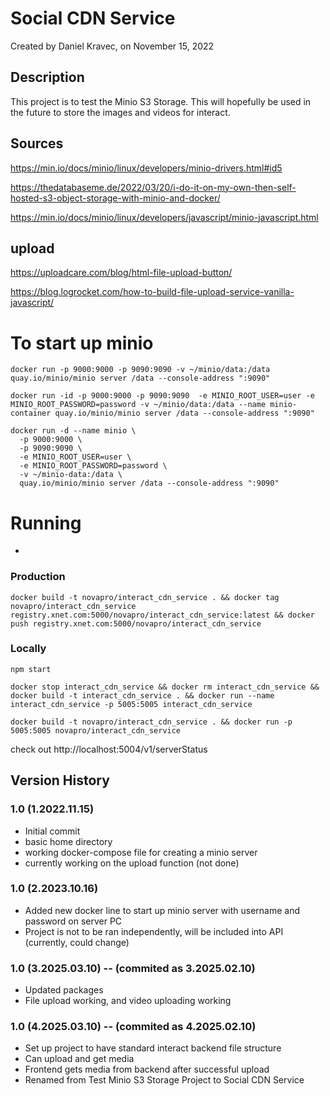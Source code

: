 # Social CDN Service
Created by Daniel Kravec, on November 15, 2022

## Description
This project is to test the Minio S3 Storage. This will hopefully be used in the future to store the images and videos for interact.


## Sources
https://min.io/docs/minio/linux/developers/minio-drivers.html#id5

https://thedatabaseme.de/2022/03/20/i-do-it-on-my-own-then-self-hosted-s3-object-storage-with-minio-and-docker/

https://min.io/docs/minio/linux/developers/javascript/minio-javascript.html


## upload 
https://uploadcare.com/blog/html-file-upload-button/

https://blog.logrocket.com/how-to-build-file-upload-service-vanilla-javascript/

# To start up minio
```
docker run -p 9000:9000 -p 9090:9090 -v ~/minio/data:/data quay.io/minio/minio server /data --console-address ":9090"

docker run -id -p 9000:9000 -p 9090:9090  -e MINIO_ROOT_USER=user -e MINIO_ROOT_PASSWORD=password -v ~/minio/data:/data --name minio-container quay.io/minio/minio server /data --console-address ":9090"

docker run -d --name minio \
  -p 9000:9000 \
  -p 9090:9090 \
  -e MINIO_ROOT_USER=user \
  -e MINIO_ROOT_PASSWORD=password \
  -v ~/minio-data:/data \
  quay.io/minio/minio server /data --console-address ":9090"

```

# Running 
- 

### Production
```
docker build -t novapro/interact_cdn_service . && docker tag novapro/interact_cdn_service registry.xnet.com:5000/novapro/interact_cdn_service:latest && docker push registry.xnet.com:5000/novapro/interact_cdn_service
```

### Locally
```
npm start
```
```
docker stop interact_cdn_service && docker rm interact_cdn_service && docker build -t interact_cdn_service . && docker run --name interact_cdn_service -p 5005:5005 interact_cdn_service

docker build -t novapro/interact_cdn_service . && docker run -p 5005:5005 novapro/interact_cdn_service
```
check out 
http://localhost:5004/v1/serverStatus



## Version History

### 1.0 (1.2022.11.15)
- Initial commit
- basic home directory
- working docker-compose file for creating a minio server
- currently working on the upload function (not done)

### 1.0 (2.2023.10.16)
- Added new docker line to start up minio server with username and password on server PC
- Project is not to be ran independently, will be included into API (currently, could change)

### 1.0 (3.2025.03.10) -- (commited as 3.2025.02.10) 
- Updated packages
- File upload working, and video uploading working

### 1.0 (4.2025.03.10) -- (commited as 4.2025.02.10) 
- Set up project to have standard interact backend file structure
- Can upload and get media
- Frontend gets media from backend after successful upload
- Renamed from Test Minio S3 Storage Project to Social CDN Service